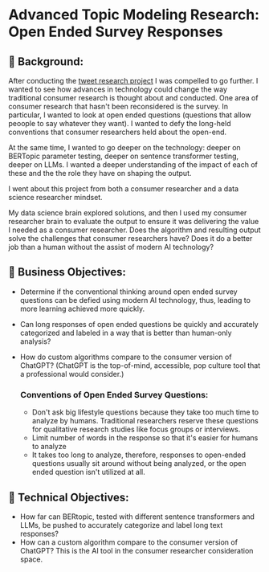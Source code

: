 # Advanced Topic Modeling Research: Open Ended Survey Responses

## 📖 Background:
After conducting the [tweet research project](https://github.com/Jenni-Hawk/Advanced_Topic_Modeling_1_Tweets/blob/main/README.md) I was compelled to go further. I wanted to see how advances in technology could change the way traditional consumer research is thought about and conducted. One area of consumer research that hasn't been reconsidered is the survey. In particular, I wanted to look at open ended questions (questions that allow peoople to say whatever they want). I wanted to defy the long-held conventions that consumer researchers held about the open-end. 

At the same time, I wanted to go deeper on the technology: deeper on BERTopic parameter testing, deeper on sentence transformer testing, deeper on LLMs. I wanted a deeper understanding of the impact of each of these and the the role they have on shaping the output. 

I went about this project from both a consumer researcher and a data science researcher mindset. 

My data science brain explored solutions, and then I used my consumer researcher brain to evaluate the output to ensure it was delivering the value I needed as a consumer researcher. Does the algorithm and resulting output solve the challenges that consumer researchers have? Does it do a better job than a human without the assist of modern AI technology?  

## 🎯 Business Objectives: 
- Determine if the conventional thinking around open ended survey questions can be defied using modern AI technology, thus, leading to more learning achieved more quickly.
- Can long responses of open ended questions be quickly and accurately categorized and labeled in a way that is better than human-only analysis?
- How do custom algorithms compare to the consumer version of ChatGPT? (ChatGPT is the top-of-mind, accessible, pop culture tool that a professional would consider.)
  
  ### Conventions of Open Ended Survey Questions:
    - Don't ask big lifestyle questions because they take too much time to analyze by humans. Traditional researchers reserve these questions for qualitative research studies like focus groups or interviews.
    - Limit number of words in the response so that it's easier for humans to analyze
    - It takes too long to analyze, therefore, responses to open-ended questions usually sit around without being analyzed, or the open ended question isn't utilized at all.

## 🎯 Technical Objectives: 
- How far can BERtopic, tested with different sentence transformers and LLMs, be pushed to accurately categorize and label long text responses?
- How can a custom algorithm compare to the consumer version of ChatGPT? This is the AI tool in the consumer researcher consideration space. 

